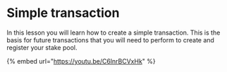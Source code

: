# Simple transaction

In this lesson you will learn how to create a simple transaction. This is the basis for future transactions that you will need to perform to create and register your stake pool. 

{% embed url="https://youtu.be/C6lnrBCVxHk" %}



